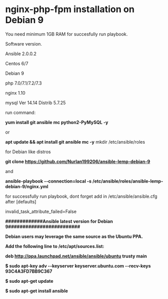 # nginx-php-fpm installation on Debian 9

You need minimum 1GB RAM for succesfully run playbook.

Software version.

Ansible 2.0.0.2

Centos 6/7

Debian 9

php 7.0/7.1/7.2/7.3

nginx 1.10

mysql  Ver 14.14 Distrib 5.7.25

run command: 

**yum install git ansible mc python2-PyMySQL -y**

or

**apt update && apt install git ansible mc -y**
mkdir /etc/ansible/roles

for Debian like distros

**git clone https://github.com/Nurlan199206/ansible-lemp-debian-9**

and

**ansible-playbook --connection=local -s /etc/ansible/roles/ansible-lemp-debian-9/nginx.yml**



for successfully run playbook, dont forget add in /etc/ansible/ansible.cfg after [defaults]

invalid_task_attribute_failed=False

**#############Ansible latest version for Debian 9#########################**

**Debian users may leverage the same source as the Ubuntu PPA.**

**Add the following line to /etc/apt/sources.list:**

**deb http://ppa.launchpad.net/ansible/ansible/ubuntu trusty main**

**$ sudo apt-key adv --keyserver keyserver.ubuntu.com --recv-keys 93C4A3FD7BB9C367**

**$ sudo apt-get update**

**$ sudo apt-get install ansible**
